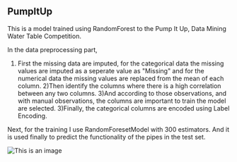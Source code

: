 ## PumpItUp

This is a model trained using RandomForest to the Pump It Up, Data Mining Water Table Competition. 

In the data preprocessing part,
1) First the missing data are imputed, for the categorical data the missing values are imputed as a seperate value as "Missing"
and for the numerical data the missing values are replaced from the mean of each column.
2)Then identify the columns where there is a high correlation between any two columns.
3)And according to those observations, and with manual observations, the columns are important to train the model are selected. 
3)Finally, the categorical columns are encoded using Label Encoding.


Next, for the training I use RandomForesetModel with 300 estimators. And it is used finally to predict the functionality of the pipes in the test set.


![This is an image](/assets/Pump_It_UP.png)


